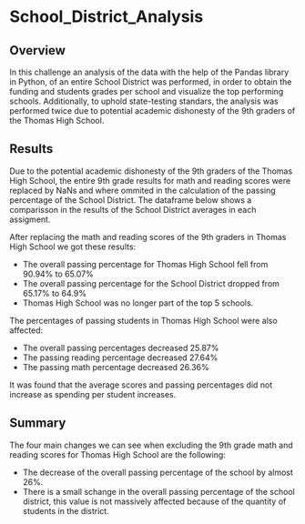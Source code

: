 # School_District_Analysis
## Overview 
In this challenge an analysis of the data with the help of the Pandas library in Python, of an entire School District was performed, in order to obtain the funding and students grades per school and visualize the top performing schools. Additionally, to uphold state-testing standars, the analysis was performed twice due to potential academic dishonesty of the 9th graders of the Thomas High School.

## Results
Due to the potential academic dishonesty of the 9th graders of the Thomas High School, the entire 9th grade results for math and reading scores were replaced by NaNs and where ommited in the calculation of the passing percentage of the School District. The dataframe below shows a comparisson in the results of the School District averages in each assigment.

After replacing the math and reading scores of the 9th graders in Thomas High School we got these results:
* The overall passing percentage for Thomas High School fell from 90.94%  to 65.07%
* The overall passing percentage for the School District dropped from 65.17% to 64.9%
* Thomas High School was no longer part of the top 5 schools.

The percentages of passing students in Thomas High School were also affected:
* The overall passing percentages decreased 25.87%
* The passing reading percentage decreased 27.64%
* The passing math percentage decreased 26.36%

It was found that the average scores and passing percentages did not increase as spending per student increases.

## Summary
The four main changes we can see when excluding the 9th grade math and reading scores for Thomas High School are the following:

* The decrease of the overall passing percentage of the school by almost 26%.
* There is a small schange in the overall passing percentage of the school district, this value is not massively affected because of the quantity of students in the district.
